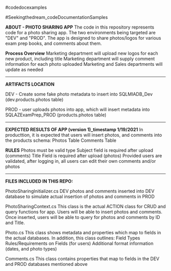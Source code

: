 #codedocexamples

#Seekingthedream_codeDocumentationSamples

**ABOUT - PHOTO SHARING APP**
The code in this repository represents code for a photo sharing app.  The two environments being targeted are "DEV" and "PROD".  The app is designed to share photos/logos for various exam prep books, and comments about them.

**Process Overview**
Marketing department will upload new logos for each new product, including title
Marketing department will supply comment information for each photo uploaded
Marketing and Sales departments will update as needed


____________________________________________
**ARTIFACTS LOCATION**

  DEV - Create some fake photo metadata to insert into SQLMIADB_Dev (dev.products.photos table)
  
  PROD - user uploads photos into app, which will insert metadata into SQLAZExamPrep_PROD (products.photos table)
____________________________________________


**EXPECTED RESULTS OF APP (version 1)_timestamp 1/19/2021**
In producttion, it is expected that users will insert photos, and comments into the products schema:
Photos Table
Comments Table

**RULES**
Photos must be valid type
Subject field is required after upload (comments)
Title Field is required after upload (photos)
Provided users are validated, after logging in, all users can edit their own comments and/or photos

________________________________
**FILES INCLUDED IN THIS REPO:**

PhotoSharingInitializer.cs
DEV photos and comments inserted into DEV database to simulate actual insertion of photos and comments in PROD

PhotoSharingContext.cs
This class is the actual ACTION class for CRUD and query functions for app.  Users will be able to insert photos and comments. Once inserted, users will be able to query for photos and comments by ID and Title.

Photo.cs
This class shows metadata and properties which map to fields in the actual databases.  In addition, this class outlines:
Field Types
Rules/Requirements on Fields (for users)
Additional format information (dates, and photo types)

Comments.cs
This class contains properties that map to fields in the DEV and PROD databases mentioned above




